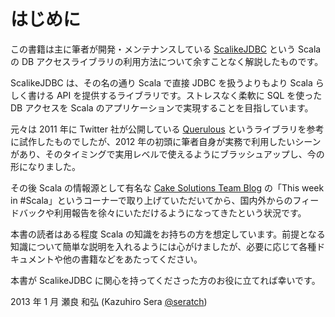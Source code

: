 # はじめに

この書籍は主に筆者が開発・メンテナンスしている [ScalikeJDBC](https://github.com/seratch/scalikejdbc) という Scala の DB アクセスライブラリの利用方法について余すことなく解説したものです。

ScalikeJDBC は、その名の通り Scala で直接 JDBC を扱うよりもより Scala らしく書ける API を提供するライブラリです。ストレスなく柔軟に SQL を使った DB アクセスを Scala のアプリケーションで実現することを目指しています。

元々は 2011 年に Twitter 社が公開している [Querulous](https://github.com/twitter/querulous) というライブラリを参考に試作したものでしたが、2012 年の初頭に筆者自身が実務で利用したいシーンがあり、そのタイミングで実用レベルで使えるようにブラッシュアップし、今の形になりました。

その後 Scala の情報源として有名な [Cake Solutions Team Blog](http://www.cakesolutions.net/teamblogs/) の「This week in #Scala」というコーナーで取り上げていただいてから、国内外からのフィードバックや利用報告を徐々にいただけるようになってきたという状況です。

本書の読者はある程度 Scala の知識をお持ちの方を想定しています。前提となる知識について簡単な説明を入れるようには心がけましたが、必要に応じて各種ドキュメントや他の書籍などをあたってください。

本書が ScalikeJDBC に関心を持ってくださった方のお役に立てれば幸いです。

2013 年 1 月 瀬良 和弘 (Kazuhiro Sera [@seratch](http://seratch.net/))

